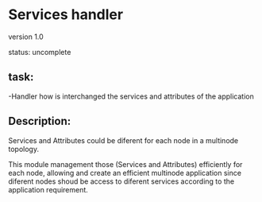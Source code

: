 # Services handler

version 1.0

status: uncomplete

## task:

 -Handler how is interchanged the services and attributes of the application

## Description:

 Services and Attributes could be diferent for each node in a multinode topology.

 This module management those (Services and Attributes) efficiently for each node, allowing and create an efficient multinode application since diferent nodes shoud be access to diferent services according to the application requirement. 

